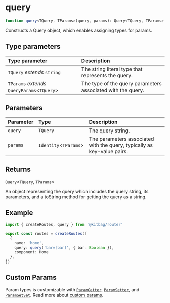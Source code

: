 # query

```ts
function query<TQuery, TParams>(query, params): Query<TQuery, TParams>
```

Constructs a Query object, which enables assigning types for params.

## Type parameters

| Type parameter | Description |
| :------ | :------ |
| `TQuery` *extends* `string` | The string literal type that represents the query. |
| `TParams` *extends* `QueryParams`\<`TQuery`\> | The type of the query parameters associated with the query. |

## Parameters

| Parameter | Type | Description |
| :------ | :------ | :------ |
| `query` | `TQuery` | The query string. |
| `params` | `Identity`\<`TParams`\> | The parameters associated with the query, typically as key-value pairs. |

## Returns

`Query`\<`TQuery`, `TParams`\>

An object representing the query which includes the query string, its parameters,
         and a toString method for getting the query as a string.

## Example

```ts
import { createRoutes, query } from '@kitbag/router'

export const routes = createRoutes([
  {
    name: 'home',
    query: query('bar=[bar]', { bar: Boolean }),
    component: Home
  },
])
```

## Custom Params

Param types is customizable with [`ParamGetter`](/api/types/ParamGetter), [`ParamSetter`](/api/types/ParamSetter), and [`ParamGetSet`](/api/types/ParamGetSet). Read more about [custom params](/core-concepts/route-params#custom-param).
